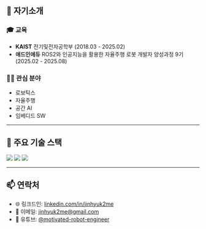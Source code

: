 <!-- About -->
## 👋 자기소개

### 🎓 **교육**
- **KAIST** 전기및전자공학부 (2018.03 - 2025.02)
- **애드인에듀** ROS2와 인공지능을 활용한 자율주행 로봇 개발자 양성과정 9기 (2025.02 - 2025.08)
    
### 👨‍💻 **관심 분야**
- 로보틱스
- 자율주행
- 공간 AI
- 임베디드 SW

---

## 🚀 주요 기술 스택
<p align="left">
  <img src="https://img.shields.io/badge/ROS2-22314E?style=for-the-badge&logo=ros&logoColor=white"/>
  <img src="https://img.shields.io/badge/Python-3776AB?style=for-the-badge&logo=python&logoColor=white"/>
  <img src="https://img.shields.io/badge/C++-00599C?style=for-the-badge&logo=cplusplus&logoColor=white"/>
</p>

---

## 📫 연락처
- 🌐 링크드인: [linkedin.com/in/jinhyuk2me](https://www.linkedin.com/in/jinhyuk2me)
- 📧 이메일: [jinhyuk2me@gmail.com](mailto:jinhyuk2me@gmail.com)  
- 🎥 유튜브: [@motivated-robot-engineer](https://www.youtube.com/@motivated-robot-engineer)  
